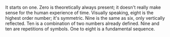 It starts on one. Zero is theoretically always present; it doesn't really make sense for the human experience of time. Visually speaking, eight is the highest order number; it's symmetric. Nine is the same as six, only vertically reflected. Ten is a combination of two numbers already defined. Nine and ten are repetitions of symbols. One to eight is a fundamental sequence.
